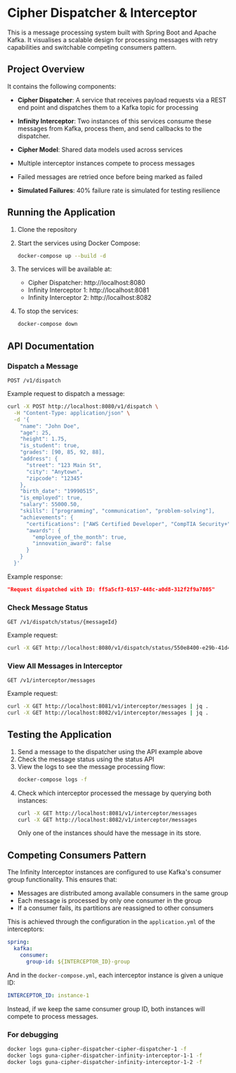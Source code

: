 # Cipher Dispatcher & Interceptor

This is a message processing system built with Spring Boot and Apache Kafka. It visualises a scalable design for processing messages with retry capabilities and switchable competing consumers pattern.

## Project Overview

It contains the following components:

- **Cipher Dispatcher**: A service that receives payload requests via a REST end point  and dispatches them to a Kafka topic for processing
- **Infinity Interceptor**: Two instances of this services consume these messages from Kafka, process them, and send callbacks to the dispatcher.
- **Cipher Model**: Shared data models used across services

- Multiple interceptor instances compete to process messages
- Failed messages are retried once before being marked as failed
- **Simulated Failures**: 40% failure rate is simulated for testing resilience

## Running the Application

1. Clone the repository

2. Start the services using Docker Compose:
   ```bash
   docker-compose up --build -d
   ```

3. The services will be available at:
   - Cipher Dispatcher: http://localhost:8080
   - Infinity Interceptor 1: http://localhost:8081
   - Infinity Interceptor 2: http://localhost:8082

4. To stop the services:
   ```bash
   docker-compose down
   ```


## API Documentation

### Dispatch a Message

```
POST /v1/dispatch
```

Example request to dispatch a message:

```bash
curl -X POST http://localhost:8080/v1/dispatch \
  -H "Content-Type: application/json" \
  -d '{
    "name": "John Doe",
    "age": 25,
    "height": 1.75,
    "is_student": true,
    "grades": [90, 85, 92, 88],
    "address": {
      "street": "123 Main St",
      "city": "Anytown",
      "zipcode": "12345"
    },
    "birth_date": "19990515",
    "is_employed": true,
    "salary": 55000.50,
    "skills": ["programming", "communication", "problem-solving"],
    "achievements": {
      "certifications": ["AWS Certified Developer", "CompTIA Security+"],
      "awards": {
        "employee_of_the_month": true,
        "innovation_award": false
      }
    }
  }'
```

Example response:

```json
"Request dispatched with ID: ff5a5cf3-0157-448c-a0d8-312f2f9a7805"
```

### Check Message Status

```
GET /v1/dispatch/status/{messageId}
```

Example request:

```bash
curl -X GET http://localhost:8080/v1/dispatch/status/550e8400-e29b-41d4-a716-446655440000 | jq .
```

### View All Messages in Interceptor

```
GET /v1/interceptor/messages
```

Example request:

```bash
curl -X GET http://localhost:8081/v1/interceptor/messages | jq .
curl -X GET http://localhost:8082/v1/interceptor/messages | jq .
```

## Testing the Application

1. Send a message to the dispatcher using the API example above
2. Check the message status using the status API
3. View the logs to see the message processing flow:
   ```bash
   docker-compose logs -f
   ```
4. Check which interceptor processed the message by querying both instances:
   ```bash
   curl -X GET http://localhost:8081/v1/interceptor/messages
   curl -X GET http://localhost:8082/v1/interceptor/messages
   ```
   Only one of the instances should have the message in its store.

## Competing Consumers Pattern

The Infinity Interceptor instances are configured to use Kafka's consumer group functionality. This ensures that:

- Messages are distributed among available consumers in the same group
- Each message is processed by only one consumer in the group
- If a consumer fails, its partitions are reassigned to other consumers

This is achieved through the configuration in the `application.yml` of the interceptors:

```yaml
spring:
  kafka:
    consumer:
      group-id: ${INTERCEPTOR_ID}-group
```

And in the `docker-compose.yml`, each interceptor instance is given a unique ID:

```yaml
INTERCEPTOR_ID: instance-1
```

Instead, if we keep the same consumer group ID, both instances will compete to process messages.

### For debugging
```bash
docker logs guna-cipher-dispatcher-cipher-dispatcher-1 -f
docker logs guna-cipher-dispatcher-infinity-interceptor-1-1 -f
docker logs guna-cipher-dispatcher-infinity-interceptor-1-2 -f
```